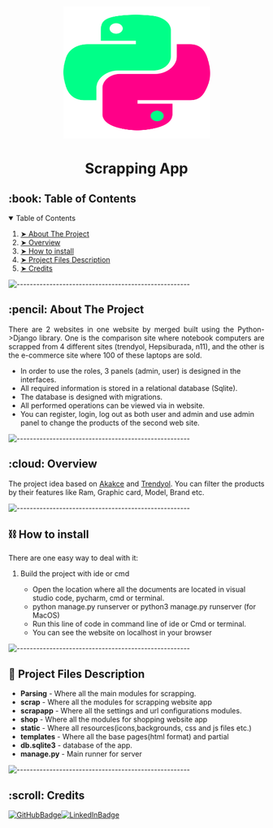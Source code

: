 <p align="center">
    <img src="https://github.com/deniz-ozcan/ScrapApp/blob/main/static/img/python.svg" alt="App Logo" width="289px" height="260px" />
  </p>
  <h1 align="center">Scrapping App</h1>
 
  <!-- TABLE OF CONTENTS -->
  <h2 id="table-of-contents">:book: Table of Contents</h2>
  <details open="open">
    <summary>Table of Contents</summary>
    <ol>
      <li><a href="#about-the-project"> ➤ About The Project</a></li>
      <li><a href="#overview"> ➤ Overview</a></li>
      <li><a href="#howtoinstall"> ➤ How to install</a></li>
      <li>
        <a href="#project-files-description"> ➤ Project Files Description</a>
      </li>
      <li><a href="#Credits"> ➤ Credits</a></li>
    </ol>
  </details>
  
  ![-----------------------------------------------------](https://raw.githubusercontent.com/andreasbm/readme/master/assets/lines/rainbow.png)
  
  <!-- ABOUT THE PROJECT -->
  <h2 id="about-the-project">:pencil: About The Project</h2>
  
  <p align="justify">
There are 2 websites in one website by merged built using the Python->Django library. One is the comparison site where notebook computers are scrapped from 4 different sites (trendyol, Hepsiburada, n11), and the other is the e-commerce site where 100 of these laptops are sold.
  </p>
  
  <ul>
    <li>
      In order to use the roles, 3 panels (admin, user) is designed in the interfaces.
    </li>
    <li>
      All required information is stored in a relational database (Sqlite).
    </li>
    <li>The database is designed with migrations.</li>
    <li>All performed operations can be viewed via in website.</li>
    <li>
      You can register, login, log out as both user and admin and use admin panel to change the products of the second web site.
    </li>
  </ul>
  
  ![-----------------------------------------------------](https://raw.githubusercontent.com/andreasbm/readme/master/assets/lines/rainbow.png)
  
  <!-- OVERVIEW -->
  <h2 id="overview">:cloud: Overview</h2>
  
  <p align="justify">
    The project idea based on <a href="https://www.akakce.com">Akakce</a> and <a href="https://www.trendyol.com">Trendyol</a>. You can filter the products by their features like Ram, Graphic card, Model, Brand etc.
  </p>

  ![-----------------------------------------------------](https://raw.githubusercontent.com/andreasbm/readme/master/assets/lines/rainbow.png)
    <h2 id="howtoinstall">⛓️ How to install</h2>
  
  <p align="justify">
    There are one easy way to deal with it:
  <ol>
    <li>Build the project with ide or cmd</li>
      <ul>
         <li> Open the location where all the documents are located in visual studio code, pycharm, cmd or terminal.</li>
         <li> python manage.py runserver or python3 manage.py runserver (for MacOS)</li>
         <li> Run this line of code in command line of ide or Cmd or terminal.</li>
         <li> You can see the website on localhost in your browser</li>
      </ul>
   </ol>
  </p>
  
  ![-----------------------------------------------------](https://raw.githubusercontent.com/andreasbm/readme/master/assets/lines/rainbow.png)
  <!-- PROJECT FILES DESCRIPTION -->
  <h2 id="project-files-description">📝 Project Files Description</h2>
  
  <ul>
    <li><b>Parsing</b> - Where all the main modules for scrapping.</li>
    <li><b>scrap</b> - Where all the modules for scrapping website app</li>
    <li><b>scrapapp</b> - Where all the settings and url configurations modules.</li>
    <li><b>shop</b> - Where all the modules for shopping website app</li>
    <li><b>static</b> - Where all resources(icons,backgrounds, css and js files etc.)</li>
    <li><b>templates</b> - Where all the base pages(html format) and partial</li>
    <li><b>db.sqlite3</b> - database of the app.</li>
    <li><b>manage.py</b> - Main runner for server</li>
  </ul>

  ![-----------------------------------------------------](https://raw.githubusercontent.com/andreasbm/readme/master/assets/lines/rainbow.png)
  
  <!-- CREDITS -->
  <h2 id="Credits">:scroll: Credits</h2>
  
[![GitHubBadge](https://img.shields.io/badge/GitHub-100000?style=for-the-badge&logo=github&logoColor=white)](https://github.com/deniz-ozcan)[![LinkedInBadge](https://img.shields.io/badge/LinkedIn-0077B5?style=for-the-badge&logo=linkedin&logoColor=white)](https://www.linkedin.com/in/98-deniz-ozcan/)
